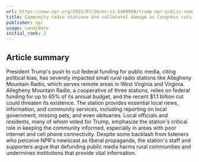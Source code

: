 ```yaml
---
url: https://www.npr.org/2025/07/20/nx-s1-5469908/trump-npr-public-community-radio-corporation-broadcasting-federal-funding-cuts
title: Community radio stations are collateral damage as Congress cuts NPR funding
publisher: npr
usage: candidate
initial_rank: 2
---
```

## Article summary
President Trump's push to cut federal funding for public media, citing political bias, has severely impacted small rural radio stations like Allegheny Mountain Radio, which serves remote areas in West Virginia and Virginia. Allegheny Mountain Radio, a cooperative of three stations, relies on federal funding for up to 65% of its annual budget, and the recent $1.1 billion cut could threaten its existence. The station provides essential local news, information, and community services, including reporting on local government, missing pets, and even obituaries. Local officials and residents, many of whom voted for Trump, emphasize the station's critical role in keeping the community informed, especially in areas with poor internet and cell phone connectivity. Despite some backlash from listeners who perceive NPR's newscast as liberal propaganda, the station's staff and supporters argue that defunding public media harms rural communities and undermines institutions that provide vital information.
